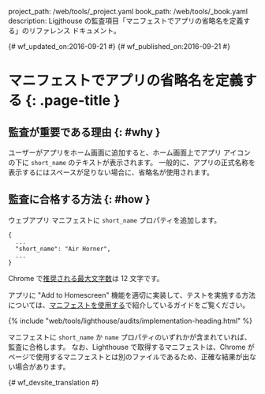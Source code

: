 project_path: /web/tools/_project.yaml
book_path: /web/tools/_book.yaml
description: Ligjthouse の監査項目「マニフェストでアプリの省略名を定義する」のリファレンス ドキュメント。

{# wf_updated_on:2016-09-21 #}
{# wf_published_on:2016-09-21 #}

#  マニフェストでアプリの省略名を定義する {: .page-title }

##  監査が重要である理由 {: #why }

ユーザーがアプリをホーム画面に追加すると、ホーム画面上でアプリ アイコンの下に `short_name` のテキストが表示されます。
一般的に、アプリの正式名称を表示するにはスペースが足りない場合に、省略名が使用されます。


##  監査に合格する方法 {: #how }

ウェブアプリ マニフェストに `short_name` プロパティを追加します。

    {
      ...
      "short_name": "Air Horner",
      ...
    }

Chrome
で[推奨される最大文字数](https://developer.chrome.com/apps/manifest/name#short_name)は 12
文字です。

アプリに "Add to Homescreen"
機能を適切に実装して、テストを実施する方法については、[マニフェストを使用する](manifest-exists#how)で紹介しているガイドをご覧ください。


{% include "web/tools/lighthouse/audits/implementation-heading.html" %}

マニフェストに `short_name` か `name` プロパティのいずれかが含まれていれば、監査に合格します。
なお、Lighthouse で取得するマニフェストは、Chrome がページで使用するマニフェストとは別のファイルであるため、正確な結果が出ない場合があります。



{# wf_devsite_translation #}
